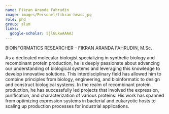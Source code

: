 ```yaml
---
name: Fikran Aranda Fahrudin 
image: images/Personel/fikran-head.jpg
role: phd
group: alum
links:
  google-scholar: 5jlGLkwAAAAJ
---
```

BIOINFORMATICS RESEARCHER – FIKRAN ARANDA FAHRUDIN, M.Sc. 

As a dedicated molecular biologist specializing in synthetic biology and recombinant protein production, he is deeply passionate about advancing our understanding of biological systems and leveraging this knowledge to develop innovative solutions. This interdisciplinary field has allowed him to combine principles from biology, engineering, and bioinformatic to design and construct biological systems. In the realm of recombinant protein production, he has successfully led projects that involved the expression, purification, and characterization of various proteins. His work has spanned from optimizing expression systems in bacterial and eukaryotic hosts to scaling up production processes for industrial applications.
